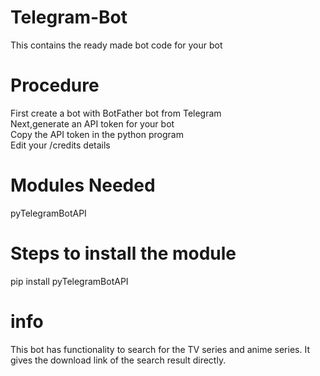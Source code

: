 # Telegram-Bot      
This contains the ready made bot code for your bot  
# Procedure
  First create a bot with BotFather bot from Telegram  
  Next,generate an API token for your bot  
  Copy the API token in the python program    
  Edit your /credits details  
# Modules Needed
   pyTelegramBotAPI   
# Steps to install the module
   pip install pyTelegramBotAPI 
# info 
  This bot has functionality to search for the TV series and anime series.
  It gives the download link of the search result directly.
 
 
 
 

